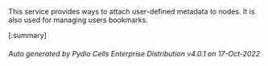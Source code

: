 






This service provides ways to attach user-defined metadata to nodes. It is also used for managing users bookmarks.

[:summary]

###### Auto generated by Pydio Cells Enterprise Distribution v4.0.1 on 17-Oct-2022
